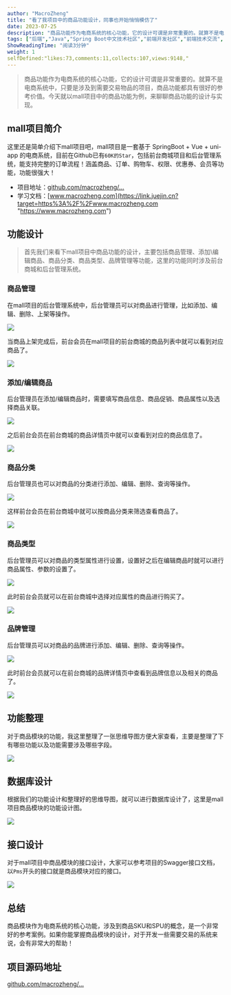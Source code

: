 ```yaml
---
author: "MacroZheng"
title: "看了我项目中的商品功能设计，同事也开始悄悄模仿了"
date: 2023-07-25
description: "商品功能作为电商系统的核心功能，它的设计可谓是非常重要的。就算不是电商系统中，只要是涉及到需要交易物品的项目，商品功能都具有很好的参考价值，今天就来聊聊商品功能的设计与实现。"
tags: ["后端","Java","Spring Boot中文技术社区","前端开发社区","前端技术交流","前端框架教程","JavaScript 学习资源","CSS 技巧与最佳实践","HTML5 最新动态","前端工程师职业发展","开源前端项目","前端技术趋势"]
ShowReadingTime: "阅读3分钟"
weight: 1
selfDefined:"likes:73,comments:11,collects:107,views:9148,"
---
```

> 商品功能作为电商系统的核心功能，它的设计可谓是非常重要的。就算不是电商系统中，只要是涉及到需要交易物品的项目，商品功能都具有很好的参考价值。今天就以mall项目中的商品功能为例，来聊聊商品功能的设计与实现。

mall项目简介
--------

这里还是简单介绍下mall项目吧，mall项目是一套基于 SpringBoot + Vue + uni-app 的电商系统，目前在Github已有`60K的Star`，包括前台商城项目和后台管理系统，能支持完整的订单流程！涵盖商品、订单、购物车、权限、优惠券、会员等功能，功能很强大！

*   项目地址：[github.com/macrozheng/…](https://link.juejin.cn?target=https%3A%2F%2Fgithub.com%2Fmacrozheng%2Fmall "https://github.com/macrozheng/mall")
*   学习文档：[www.macrozheng.com](https://link.juejin.cn?target=https%3A%2F%2Fwww.macrozheng.com "https://www.macrozheng.com")

功能设计
----

> 首先我们来看下mall项目中商品功能的设计，主要包括商品管理、添加\\编辑商品、商品分类、商品类型、品牌管理等功能，这里的功能同时涉及前台商城和后台管理系统。

### 商品管理

在mall项目的后台管理系统中，后台管理员可以对商品进行管理，比如添加、编辑、删除、上架等操作。

![](/images/jueJin/ae4dc237a6b14f9.png)

当商品上架完成后，前台会员在mall项目的前台商城的商品列表中就可以看到对应商品了。

![](/images/jueJin/44bd9e42278c4ba.png)

### 添加/编辑商品

后台管理员在添加/编辑商品时，需要填写商品信息、商品促销、商品属性以及选择商品关联。

![](/images/jueJin/ff0178557c6a49c.png)

之后前台会员在前台商城的商品详情页中就可以查看到对应的商品信息了。

![](/images/jueJin/cd9013d61ed9472.png)

### 商品分类

后台管理员也可以对商品的分类进行添加、编辑、删除、查询等操作。

![](/images/jueJin/92b855fba7304a3.png)

这样前台会员在前台商城中就可以按商品分类来筛选查看商品了。

![](/images/jueJin/a1723cabcbd5401.png)

### 商品类型

后台管理员可以对商品的类型属性进行设置，设置好之后在编辑商品时就可以进行商品属性、参数的设置了。

![](/images/jueJin/0295993ba89d469.png)

此时前台会员就可以在前台商城中选择对应属性的商品进行购买了。

![](/images/jueJin/5b4e31703a12494.png)

### 品牌管理

后台管理员可以对商品的品牌进行添加、编辑、删除、查询等操作。

![](/images/jueJin/ab5f31caf65d43f.png)

此时前台会员就可以在前台商城的品牌详情页中查看到品牌信息以及相关的商品了。

![](/images/jueJin/bb420c23a1af4e6.png)

功能整理
----

对于商品模块的功能，我这里整理了一张思维导图方便大家查看，主要是整理了下有哪些功能以及功能需要涉及哪些字段。

![](/images/jueJin/bc57f47a8c2b4b6.png)

数据库设计
-----

根据我们的功能设计和整理好的思维导图，就可以进行数据库设计了，这里是mall项目商品模块的功能设计图。

![](/images/jueJin/3ea844a8e44d46e.png)

接口设计
----

对于mall项目中商品模块的接口设计，大家可以参考项目的Swagger接口文档，以`Pms`开头的接口就是商品模块对应的接口。

![](/images/jueJin/2e1eed7246f4431.png)

总结
--

商品模块作为电商系统的核心功能，涉及到商品SKU和SPU的概念，是一个非常好的参考案例。如果你能掌握商品模块的设计，对于开发一些需要交易的系统来说，会有非常大的帮助！

项目源码地址
------

[github.com/macrozheng/…](https://link.juejin.cn?target=https%3A%2F%2Fgithub.com%2Fmacrozheng%2Fmall "https://github.com/macrozheng/mall")